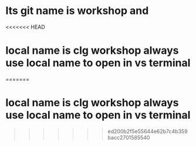 # Its git name is  workshop and 
<<<<<<< HEAD
# local name is clg workshop always use local name to open in vs terminal
=======
# local name is clg workshop always use local name to open in vs terminal
>>>>>>> ed200b2f5e55644e62b7c4b359bacc2701585540
